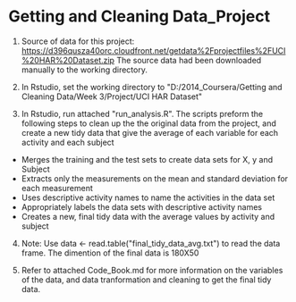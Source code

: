 # Getting and Cleaning Data_Project

1. Source of data for this project:
https://d396qusza40orc.cloudfront.net/getdata%2Fprojectfiles%2FUCI%20HAR%20Dataset.zip
The source data had been downloaded manually to the working directory.

2. In Rstudio, set the working directory to "D:/2014_Coursera/Getting and Cleaning Data/Week 3/Project/UCI HAR Dataset"

3. In Rstudio, run attached "run_analysis.R". The scripts preform the following steps to clean up the the original data from the project, and create a new tidy data that give the average of each variable for each activity and each subject
- Merges the training and the test sets to create data sets for X, y and Subject
- Extracts only the measurements on the mean and standard deviation for each measurement
- Uses descriptive activity names to name the activities in the data set
- Appropriately labels the data sets with descriptive activity names
- Creates a new, final tidy data with the average values by activity and subject 

4. Note: Use data <- read.table("final_tidy_data_avg.txt") to read the data frame. The dimention of the final data is 180X50

5. Refer to attached Code_Book.md for more information on the variables of the data, and data tranformation and cleaning to get the final tidy data.